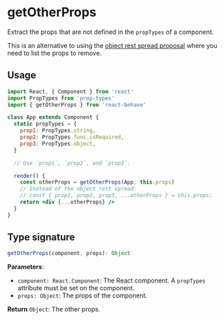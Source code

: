 <!--
  THIS FILE WAS GENERATED!
  Don't make any changes in it, update src/core/getOtherProps.js instead.
  If you still need to make changes in this file, remove this header so it won't be overridden.
-->

# getOtherProps

[pors]: https://github.com/tc39/proposal-object-rest-spread

Extract the props that are not defined in the `propTypes` of a component.

This is an alternative to using the [object rest spread proposal][pors] where you need to list the props to remove.

## Usage

```jsx
import React, { Component } from 'react'
import PropTypes from 'prop-types'
import { getOtherProps } from 'react-behave'

class App extends Component {
  static propTypes = {
    prop1: PropTypes.string,
    prop2: PropTypes.func.isRequired,
    prop3: PropTypes.object,
  }

  // Use `prop1`, `prop2`, and `prop3`.

  render() {
    const otherProps = getOtherProps(App, this.props)
    // Instead of the object rest spread:
    // const { prop1, prop2, prop3, ...otherProps } = this.props;
    return <div {...otherProps} />
  }
}
```

## Type signature

```js
getOtherProps(component, props): Object
```

**Parameters**:

- `component: React.Component`: The React component. A `propTypes` attribute must be set on the component.
- `props: Object`: The props of the component.

**Return** `Object`: The other props.
